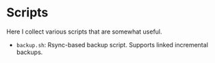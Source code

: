 # Scripts

Here I collect various scripts that are somewhat useful.

- `backup.sh`: Rsync-based backup script. Supports linked incremental backups.
